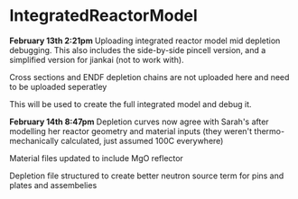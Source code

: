 # IntegratedReactorModel

**February 13th 2:21pm**
Uploading integrated reactor model mid depletion debugging. This also includes the side-by-side pincell version, and a simplified version for jiankai (not to work with).

Cross sections and ENDF depletion chains are not uploaded here and need to be uploaded seperatley

This will be used to create the full integrated model and debug it.

**February 14th 8:47pm**
Depletion curves now agree with Sarah's after modelling her reactor geometry and material inputs (they weren't thermo-mechanically calculated, just assumed 100C everywhere)

Material files updated to include MgO reflector

Depletion file structured to create better neutron source term for pins and plates and assembelies
